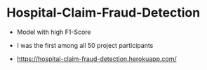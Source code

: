 # Hospital-Claim-Fraud-Detection

* Model with high F1-Score
* I was the first among all 50 project participants
 
* https://hospital-claim-fraud-detection.herokuapp.com/
